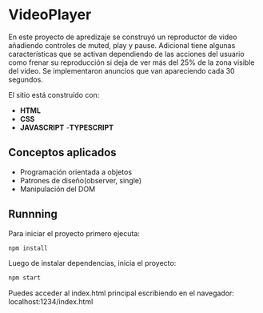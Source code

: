 #  VideoPlayer
En este proyecto de apredizaje se construyó un reproductor de video añadiendo controles de muted, play y pause. Adicional tiene algunas características que se activan dependiendo de las acciones del usuario como frenar su reproducción si deja de ver más del 25% de la zona visible del video.
Se implementaron anuncios que van apareciendo cada 30 segundos.

El sitio está construído con:
- **HTML**
- **CSS**
- **JAVASCRIPT**
-**TYPESCRIPT**

## Conceptos aplicados
- Programación orientada a objetos
- Patrones de diseño(observer, single)
- Manipulación del DOM

## Runnning

Para iniciar el proyecto primero ejecuta:

```sh
npm install
```
Luego de instalar dependencias, inicia el proyecto:

```sh
npm start
```

Puedes acceder al index.html principal escribiendo en el navegador:
localhost:1234/index.html

